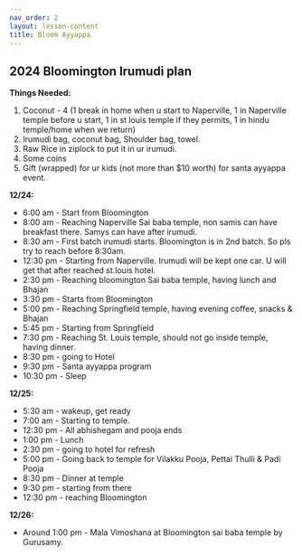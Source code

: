 ```yaml
---
nav_order: 2
layout: lesson-content
title: Bloom Ayyappa
---
```


## 2024 Bloomington Irumudi plan

**Things Needed:**
1. Coconut - 4 (1 break in home when u start to Naperville, 1 in Naperville temple before u start, 1 in st louis temple if they permits, 1 in hindu temple/home when we return)
2. Irumudi bag, coconut bag, Shoulder bag, towel.
3. Raw Rice in ziplock to put it in ur irumudi.
4. Some coins
5. Gift (wrapped) for ur kids (not more than $10 worth) for santa ayyappa event.


**12/24:**
* 6:00 am - Start from Bloomington
* 8:00 am - Reaching Naperville Sai baba temple, non samis can have breakfast there. Samys can have after irumudi.
* 8:30 am - First batch irumudi starts. Bloomington is in 2nd batch. So pls try to reach before 8:30am.
* 12:30 pm - Starting from Naperville.  Irumudi will be kept one car. U will get that after reached st.louis hotel.
* 2:30 pm - Reaching bloomington Sai baba temple, having lunch and Bhajan
* 3:30 pm - Starts from Bloomington
* 5:00 pm - Reaching Springfield temple, having evening coffee, snacks & Bhajan
* 5:45 pm - Starting from Springfield
* 7:30 pm - Reaching St. Louis temple, should not go inside temple, having dinner.
* 8:30 pm - going to Hotel
* 9:30 pm - Santa ayyappa program
* 10:30 pm - Sleep

**12/25:**
* 5:30 am - wakeup, get ready
* 7:00 am - Starting to temple.
* 12:30 pm - All abhishegam and pooja ends
* 1:00 pm - Lunch
* 2:30 pm - going to hotel for refresh
* 5:00 pm - Going back to temple for Vilakku Pooja, Pettai Thulli & Padi Pooja
* 8:30 pm - Dinner at temple
* 9:30 pm - starting from there
* 12:30 pm - reaching Bloomington

**12/26:**
* Around 1:00 pm - Mala Vimoshana at Bloomington sai baba temple by Gurusamy.



